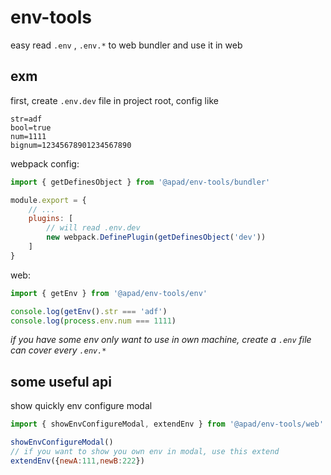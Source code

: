 # env-tools 
easy read `.env` , `.env.*` to web bundler and use it in web

## exm
first, create `.env.dev` file in project root, config like
```text
str=adf
bool=true
num=1111
bignum=12345678901234567890
```

webpack config:
```js
import { getDefinesObject } from '@apad/env-tools/bundler'

module.export = {
    // ...
    plugins: [
        // will read .env.dev
        new webpack.DefinePlugin(getDefinesObject('dev'))
    ]
}
```

web:
```js
import { getEnv } from '@apad/env-tools/env'

console.log(getEnv().str === 'adf')
console.log(process.env.num === 1111)
```

*if you have some env only want to use in own machine, create a `.env` file can cover every `.env.*`*

## some useful api
show quickly env configure modal
```js
import { showEnvConfigureModal, extendEnv } from '@apad/env-tools/web'

showEnvConfigureModal()
// if you want to show you own env in modal, use this extend
extendEnv({newA:111,newB:222})
```